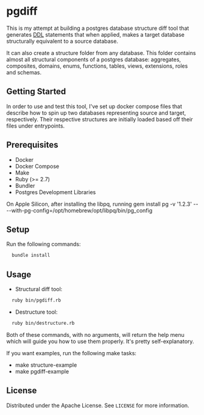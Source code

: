 # pgdiff

This is my attempt at building a postgres database structure diff tool
that generates [DDL](https://en.wikipedia.org/wiki/Data_definition_language) statements that when applied, 
makes a target database structurally equivalent to a source database.

It can also create a structure folder from any database. This folder contains almost all
structural components of a postgres database: aggregates, composites, domains, enums, functions,
tables, views, extensions, roles and schemas.

## Getting Started

In order to use and test this tool, I've set up docker compose files that 
describe how to spin up two databases representing source and target, respectively. 
Their respective structures are initially loaded based off their files under entrypoints.

## Prerequisites

* Docker
* Docker Compose
* Make
* Ruby (>= 2.7)
* Bundler
* Postgres Development Libraries

On Apple Silicon, after installing the libpq, running gem install pg -v '1.2.3' -- --with-pg-config=/opt/homebrew/opt/libpq/bin/pg_config

## Setup

Run the following commands:

```bash
  bundle install
```

## Usage

* Structural diff tool:

```bash
  ruby bin/pgdiff.rb
```

* Destructure tool:

```bash
  ruby bin/destructure.rb
```

Both of these commands, with no arguments, will
return the help menu which will guide you how to use
them properly. It's pretty self-explanatory.

If you want examples, run the following make tasks:

* make structure-example
* make pgdiff-example

<!-- LICENSE -->
## License

Distributed under the Apache License. See `LICENSE` for more information.
